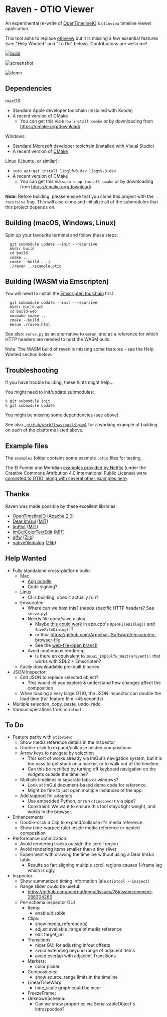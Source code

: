 # Raven - OTIO Viewer

An experimental re-write of [OpenTimelineIO](https://opentimeline.io)'s `otioview` timeline viewer application.

This tool aims to replace [otioview](https://github.com/AcademySoftwareFoundation/OpenTimelineIO/tree/main/src/opentimelineview) but it is missing a few essential features (see "Help Wanted" and "To Do" below). Contributions are welcome!

[![build](https://github.com/OpenTimelineIO/raven/actions/workflows/build.yaml/badge.svg)](https://github.com/OpenTimelineIO/raven/actions/workflows/build.yaml)

![screenshot](screenshot.png)

![demo](demo.gif)

## Dependencies

macOS:
- Standard Apple developer toolchain (installed with Xcode)
- A recent version of CMake
  - You can get this via `brew install cmake` or by downloading from https://cmake.org/download/

Windows:
- Standard Microsoft developer toolchain (installed with Visual Studio)
- A recent version of [CMake](https://cmake.org/download/)

Linux (Ubuntu, or similar):
- `sudo apt-get install libglfw3-dev libgtk-3-dev`
- A recent version of CMake
  - You can get this via `sudo snap install cmake` or by downloading from https://cmake.org/download/

__Note__: Before building, please ensure that you clone this project with the `--recursive` flag. 
This will also clone and initialize all of the submodules that this project depends on.

## Building (macOS, Windows, Linux)

Spin up your favourite terminal and follow these steps:

```shell
  git submodule update --init --recursive
  mkdir build
  cd build
  cmake ..
  cmake --build . -j
  ./raven ../example.otio
```

## Building (WASM via Emscripten)

You will need to install the [Emscripten toolchain](https://emscripten.org) first.

```shell
  git submodule update --init --recursive
  mkdir build-web
  cd build-web
  emcmake cmake ..
  cmake --build .
  emrun ./raven.html
```

See also: `serve.py` as an alternative to `emrun`, and as
a reference for which HTTP headers are needed to host the WASM build.

Note: The WASM build of raven is missing some features - see the Help Wanted section below.

## Troubleshooting

If you have trouble building, these hints might help...

You might need to init/update submodules:
```
% git submodule init
% git submodule update
```

You might be missing some dependencies (see above).

See also [`.github/workflows/build.yaml`](https://github.com/OpenTimelineIO/raven/blob/main/.github/workflows/build.yaml) for a working example of building on each of the platforms listed above.

## Example files

The `examples` folder contains some example `.otio` files for testing.

The El Fuente and Meridian [examples provided by Netflix](https://opencontent.netflix.com/) (under the
Creative Commons Attribution 4.0 International Public License) were [converted to OTIO, along with several
other examples here](https://github.com/darbyjohnston/otio-oc-examples).

## Thanks

Raven was made possible by these excellent libraries:
- [OpenTimelineIO](https://opentimeline.io) ([Apache 2.0](https://github.com/AcademySoftwareFoundation/OpenTimelineIO/blob/main/LICENSE.txt))
- [Dear ImGui](https://github.com/ocornut/imgui) ([MIT](https://github.com/ocornut/imgui/blob/master/LICENSE.txt))
- [ImPlot](https://github.com/epezent/implot) ([MIT](https://github.com/epezent/implot/blob/master/LICENSE))
- [ImGuiColorTextEdit](https://github.com/santaclose/ImGuiColorTextEdit) ([MIT](https://github.com/santaclose/ImGuiColorTextEdit/blob/master/LICENSE))
- [glfw](https://github.com/glfw/glfw) ([Zlib](https://github.com/glfw/glfw/blob/master/LICENSE.md))
- [nativefiledialog](https://github.com/mlabbe/nativefiledialog) ([Zlib](https://github.com/mlabbe/nativefiledialog/blob/master/LICENSE))

## Help Wanted

- Fully standalone cross-platform build:
  - Mac
    - [App bundle](https://stackoverflow.com/questions/53560288/how-to-create-a-macos-app-bundle-with-cmake)
    - Code signing?
  - Linux
    - CI is building, does it actually run?
  - Emscripten
    - Where can we host this? (needs specific HTTP headers? See `serve.py`)
    - Needs file open/save dialog
      - Maybe [this could work](https://stackoverflow.com/questions/69935188/open-a-file-in-emscripten-using-browser-file-selector-dialogue) in app.cpp's `OpenFileDialog()` and `SaveFileDialog()`?
      - or this: https://github.com/Armchair-Software/emscripten-browser-file
      - See the [web-file-open branch](https://github.com/OpenTimelineIO/raven/tree/web-file-open)
    - Avoid continuous rendering
      - Is there an equivalent to `ImGui_ImplGlfw_WaitForEvent()` that works with SDL2 + Emscripten?
  - Easily downloadable pre-built binaries
- JSON Inspector:
  - Edit JSON to replace selected object?
    - This would let you explore & understand how changes affect the composition
  - When loading a very large OTIO, the JSON inspector can double the load time (full feature film ~45 seconds)
- Multiple selection, copy, paste, undo, redo
- Various operations from `otiotool`

## To Do

- Feature parity with `otioview`:
  - Show media reference details in the Inspector
  - Double-click to expand/collapse nested compositions
  - Arrow keys to navigate by selection
    - This sort of works already via ImGui's navigation system, but it is too easy to get stuck on a marker, or to walk out of the timeline.
    - Can this be rectified by turning off keyboard navigation on the widgets outside the timeline?
  - Multiple timelines in separate tabs or windows?
    - Look at ImGui document-based demo code for reference.
    - Might be fine to just open multiple instances of the app.
  - Add support for adapters
    - Use embedded Python, or run `otioconvert` via pipe?
    - Constraint: We want to ensure this tool stays light weight, and works in the browser.
- Enhancements:
  - Double-click a Clip to expand/collapse it's media reference
  - Show time-warped ruler inside media reference or nested composition
- Performance optimization:
  - Avoid rendering tracks outside the scroll region
  - Avoid rendering items smaller than a tiny sliver
  - Experiment with drawing the timeline without using a Dear ImGui table
    - Results so far: aligning multiple scroll regions causes 1-frame lag which is ugly
- Inspector:
  - Show summarized timing information (ala `otiotool --inspect`)
  - Range slider could be useful:
    - https://github.com/ocornut/imgui/issues/76#issuecomment-288304286
  - Per-schema inspector GUI
    - Items:
      - enable/disable
    - Clips:
      - show media_reference(s)
      - adjust available_range of media reference
      - edit target_url
    - Transitions:
      - nicer GUI for adjusting in/out offsets
      - avoid extending beyond range of adjacent Items
      - avoid overlap with adjacent Transitions
    - Markers:
      - color picker
    - Compositions:
      - show source_range limits in the timeline
    - LinearTimeWarp:
      - time_scale graph could be nicer
    - FreezeFrame:
    - UnknownSchema:
      - Can we show properties via SerializableObject's introspection?

